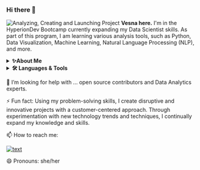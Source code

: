 ### Hi there 👋
![Analyzing, Creating and Launching Project](https://github.com/Brekalo/Brekalo/assets/38909114/35b8b5a2-fd6a-4f26-94b7-1f2cf046b1c3.png)
**Vesna here.** I'm in the HyperionDev Bootcamp currently expanding my Data Scientist skills. As part of this program, I am learning various analysis tools, such as Python, Data Visualization, Machine Learning, Natural Language Processing (NLP), and more.

<details>
    <summary><b>✨About Me</b></summary><br/>
    An experienced Senior Creative Graphic Designer with both technical and soft skills, I am currently transitioning into the data analytics field.
Due to my design background, I am able to understand development processes and workflow, enabling me to think like a designer as well as work efficiently as a Data Analyst.
</details>

<details>
    <summary><b>🛠️ Languages & Tools</b></summary><br/>
    <code><img width="8%" src="https://www.vectorlogo.zone/logos/python/python-ar21.svg"></code>
    <code><img width="4%" src="https://cdn.jsdelivr.net/gh/devicons/devicon/icons/python/python-plain-wordmark.svg"></code>
    <code><img width="8%" src="https://www.vectorlogo.zone/logos/w3_html5/w3_html5-ar21.svg"></code>
    <code><img width="4%" src="https://cdn.jsdelivr.net/gh/devicons/devicon/icons/html5/html5-plain.svg"></code>    
    <code><img width="8%" src="https://www.vectorlogo.zone/logos/w3_css/w3_css-ar21.svg"></code>
    <code><img width="4%" src="https://cdn.jsdelivr.net/gh/devicons/devicon/icons/css3/css3-plain.svg"></code>
    <code><img width="8%" src="https://www.vectorlogo.zone/logos/javascript/javascript-ar21.svg"></code>
    <code><img width="4%" src="https://cdn.jsdelivr.net/gh/devicons/devicon/icons/javascript/javascript-plain.svg"></code>      
    <code><img width="8%" src="https://www.vectorlogo.zone/logos/reactjs/reactjs-ar21.svg"></code>
    <code><img width="4%" src="https://cdn.jsdelivr.net/gh/devicons/devicon/icons/react/react-original.svg"></code>
    <code><img width="8%" src="https://www.vectorlogo.zone/logos/git-scm/git-scm-ar21.svg"></code>
    <code><img width="4%" src="https://cdn.jsdelivr.net/gh/devicons/devicon/icons/git/git-plain.svg"></code>
    <code><img width="8%" src="https://www.vectorlogo.zone/logos/github/github-ar21.svg"></code>
    <code><img width="4%" src="https://cdn.jsdelivr.net/gh/devicons/devicon/icons/github/github-original.svg"></code>
    <code><img width="8%" src="https://www.vectorlogo.zone/logos/adobe_illustrator/adobe_illustrator-ar21.svg"></code>
    <code><img width="4%" src="https://cdn.jsdelivr.net/gh/devicons/devicon/icons/illustrator/illustrator-line.svg"></code> 
    <code><img width="4%" src="https://cdn.jsdelivr.net/gh/devicons/devicon/icons/photoshop/photoshop-line.svg"></code>      
    <code><img width="8%" src="https://www.vectorlogo.zone/logos/sketchapp/sketchapp-ar21.svg"></code>
    <code><img width="4%" src="https://cdn.jsdelivr.net/gh/devicons/devicon/icons/sketch/sketch-line.svg"></code>
    <code><img width="4%" src="https://cdn.jsdelivr.net/gh/devicons/devicon/icons/sketch/sketch-original.svg></code>      
    <code><img width="8%" src="https://www.vectorlogo.zone/logos/canva/canva-ar21.svg"></code>
    <code><img width="4%" src="https://cdn.jsdelivr.net/gh/devicons/devicon/icons/canva/canva-original.svg"></code>
        <code><img width="4%" src="https://cdn.jsdelivr.net/gh/devicons/devicon/icons/pandas/pandas-original.svg"></code> 
        <code><img width="4%" src="https://cdn.jsdelivr.net/gh/devicons/devicon/icons/visualstudio/visualstudio-plain.svg"></code> 
        <code><img width="4%" src="https://cdn.jsdelivr.net/gh/devicons/devicon/icons/anaconda/anaconda-original.svg"></code> 
        <code><img width="4%" src="https://cdn.jsdelivr.net/gh/devicons/devicon/icons/jupyter/jupyter-plain-wordmark.svg"></code> 
        <code><img width="4%" src="https://cdn.jsdelivr.net/gh/devicons/devicon/icons/jupyter/jupyter-original-wordmark.svg"></code> 
    <br>
    <p><a href="https://www.vectorlogo.zone/" style="font-style:italic; font-size:30px;">Thank you Vector Logo Zone!</a></p>
</details>       

🤔 I’m looking for help with ... open source contributors and Data Analytics experts.

⚡ Fun fact: Using my problem-solving skills, I create disruptive and innovative projects with a customer-centered approach.
Through experimentation with new technology trends and techniques, I continually expand my knowledge and skills.

📫 How to reach me:

[![text](https://img.shields.io/badge/LinkedIn-0077B5?style=for-the-badge&logo=linkedin&logoColor=white)](https://www.linkedin.com/in/vesna-marija-brekalo/)

😄 Pronouns: she/her

<!--
**Brekalo/Brekalo** is a ✨ _special_ ✨ repository because its `README.md` (this file) appears on your GitHub profile.

Here are some ideas to get you started:

- 🔭 I’m currently working on ...
- 🌱 I’m currently learning ...
- 👯 I’m looking to collaborate on ...
- 🤔 I’m looking for help with ...
- 💬 Ask me about ...
- 📫 How to reach me: ...
- 😄 Pronouns: ...
- ⚡ Fun fact: ...
-->
